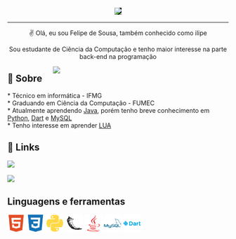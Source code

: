 <figure style='text-align:center;'>
<img src='https://i.imgur.com/8dtCaoI.png' style='background-color:#000' height='100' >
</figure>

<hr>

<p align='center'> ✌ Olá, eu sou Felipe de Sousa, também conhecido como ilipe </p>

<p align='center'>Sou estudante de Ciência da Computação e tenho maior interesse na parte back-end na programação </p>

<img src='https://media.tenor.com/5Y4VzsEwY8AAAAAC/gta-gta-sa.gif' align='right' width='400px'>

<h2>💼 Sobre</h2>
* Técnico em informática - <a src='https://www.ifmg.edu.br/portal' target='_blank'>IFMG</a> <br>
* Graduando em Ciência da Computação - <a src='https://www.fumec.br/' target='_blank'>FUMEC </a><br>
* Atualmente aprendendo <a href='https://www.java.com/pt-BR/'>Java</a>, porém tenho breve conhecimento em <a href='https://python.org'>Python</a>, <a href='https://dart.dev/'>Dart</a> e <a href='https://www.mysql.com/'>MySQL</a> <br>
* Tenho interesse em aprender <a href='https://www.lua.org/'>LUA</a>

<h2>🔗 Links</h2>
<a src='https://www.linkedin.com/in/felipe-sousa-mendes-gomes-ab74852b1/'><img src='https://img.shields.io/badge/linkedin-0A66C2?style=for-the-badge&logo=linkedin&logoColor=white'></a>

<a src='https://replit.com/@ilipe' height='30px'><img src='https://img.shields.io/badge/Replit-ilipe-orange' height='25'></a>

<h2>Linguagens e ferramentas</h2>
<a href='https://www.w3schools.com/html/'><img src='https://raw.githubusercontent.com/devicons/devicon/6910f0503efdd315c8f9b858234310c06e04d9c0/icons/html5/html5-plain.svg' height='40'></a> <a href='https://www.w3schools.com/css/'><img src='https://raw.githubusercontent.com/devicons/devicon/6910f0503efdd315c8f9b858234310c06e04d9c0/icons/css3/css3-plain.svg' height='40'></a> <a href='https://www.w3schools.com/python/'><img src='https://raw.githubusercontent.com/devicons/devicon/6910f0503efdd315c8f9b858234310c06e04d9c0/icons/python/python-plain.svg' height='40'></a> <a href='https://flask.palletsprojects.com/en/3.0.x/'><img src='https://raw.githubusercontent.com/devicons/devicon/6910f0503efdd315c8f9b858234310c06e04d9c0/icons/flask/flask-original.svg' height='40'></a> <a src='ttps://www.java.com/pt-BR/'><img src='https://raw.githubusercontent.com/devicons/devicon/6910f0503efdd315c8f9b858234310c06e04d9c0/icons/java/java-plain.svg' height='40'></a> <a href='https://www.mysql.com/'><img src='https://raw.githubusercontent.com/devicons/devicon/6910f0503efdd315c8f9b858234310c06e04d9c0/icons/mysql/mysql-plain-wordmark.svg' height='40'></a> <a href='https://raw.githubusercontent.com/devicons/devicon/6910f0503efdd315c8f9b858234310c06e04d9c0/icons/dart/dart-plain-wordmark.svg'><img src='https://raw.githubusercontent.com/devicons/devicon/6910f0503efdd315c8f9b858234310c06e04d9c0/icons/dart/dart-plain-wordmark.svg' height='40'></a>
